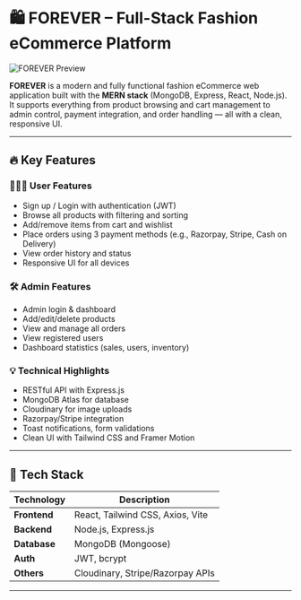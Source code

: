 # 🛍️ FOREVER – Full-Stack Fashion eCommerce Platform

![FOREVER Preview](https://github.com/user-attachments/assets/7ee57957-0bc8-4eaf-aa0e-bb1e8bc22830)

**FOREVER** is a modern and fully functional fashion eCommerce web application built with the **MERN stack** (MongoDB, Express, React, Node.js). It supports everything from product browsing and cart management to admin control, payment integration, and order handling — all with a clean, responsive UI.

---

## 🔥 Key Features

### 🧑‍🤝‍🧑 User Features
- Sign up / Login with authentication (JWT)
- Browse all products with filtering and sorting
- Add/remove items from cart and wishlist
- Place orders using 3 payment methods (e.g., Razorpay, Stripe, Cash on Delivery)
- View order history and status
- Responsive UI for all devices

### 🛠️ Admin Features
- Admin login & dashboard
- Add/edit/delete products
- View and manage all orders
- View registered users
- Dashboard statistics (sales, users, inventory)

### 💡 Technical Highlights
- RESTful API with Express.js
- MongoDB Atlas for database
- Cloudinary for image uploads
- Razorpay/Stripe integration
- Toast notifications, form validations
- Clean UI with Tailwind CSS and Framer Motion

---

## 🧱 Tech Stack

| Technology     | Description                        |
|----------------|------------------------------------|
| **Frontend**   | React, Tailwind CSS, Axios, Vite   |
| **Backend**    | Node.js, Express.js                |
| **Database**   | MongoDB (Mongoose)                 |
| **Auth**       | JWT, bcrypt                        |
| **Others**     | Cloudinary, Stripe/Razorpay APIs   |

---

